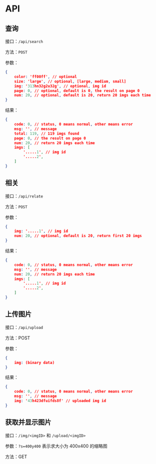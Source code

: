 # API

## 查询

接口：`/api/search`

方法：`POST`

参数：

```json
{
    color: 'ff00ff', // optional
    size: 'large', // optional, [large, medium, small]
    img: '313hn32g2u32g', // optional, img id
    page: 0, // optional, default is 0, the result on page 0
    num: 20, // optional, default is 20, return 20 imgs each time
}
```

结果：

```json
{
    code: 0, // status, 0 means normal, other means error
    msg: '', // message
    total: 119, // 119 imgs found
    page: 0, // the result on page 0
    num: 20, // return 20 imgs each time
    imgs: [
        '.....1', // img id
        '.....2',
    ]
}
```

## 相关

接口：`/api/relate`

方法：`POST`

参数：

```json
{
    img: '.....1', // img id
    num: 20, // optional, default is 20, return first 20 imgs
}
```

结果：

```json
{
    code: 0, // status, 0 means normal, other means error
    msg: '', // message
    num: 20, // return 20 imgs each time
    imgs: [
        '.....1', // img id
        '.....2',
    ]
}
```

## 上传图片

接口：`/api/upload`

方法：POST

参数：

```json
{
	img: (binary data) 
}
```

结果：

```json
{
    code: 0, // status, 0 means normal, other means error
    msg: '', // message
    img: '43h423dfuifds8f' // uploaded img id
}
```

## 获取并显示图片

接口：`/img/<imgID>` 和 `/upload/<imgID>`

参数：`?s=400y400` 表示求大小为 400x400 的缩略图

方法：GET

